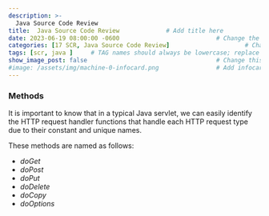```yaml
---
description: >-
  Java Source Code Review
title:  Java Source Code Review             # Add title here
date: 2023-06-19 08:00:00 -0600                           # Change the date to match completion date
categories: [17 SCR, Java Source Code Review]                     # Change Templates to Writeup
tags: [scr, java ]     # TAG names should always be lowercase; replace template with writeup, and add relevant tags
show_image_post: false                                    # Change this to true
#image: /assets/img/machine-0-infocard.png                # Add infocard image here for post preview image
---
```


### Methods
It is important to know that in a typical Java servlet, we can easily identify the HTTP request handler functions that handle each HTTP request type due to their constant and unique names.

These methods are named as follows:
-   _doGet_
-   _doPost_
-   _doPut_
-   _doDelete_
-   _doCopy_
-   _doOptions_